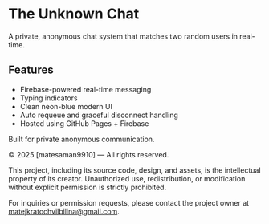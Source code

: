# The Unknown Chat

A private, anonymous chat system that matches two random users in real-time.

## Features
- Firebase-powered real-time messaging
- Typing indicators
- Clean neon-blue modern UI
- Auto requeue and graceful disconnect handling
- Hosted using GitHub Pages + Firebase

Built for private anonymous communication.

© 2025 [matesaman9910] — All rights reserved.

This project, including its source code, design, and assets, is the intellectual property of its creator. Unauthorized use, redistribution, or modification without explicit permission is strictly prohibited.

For inquiries or permission requests, please contact the project owner at matejkratochvilbilina@gmail.com.
